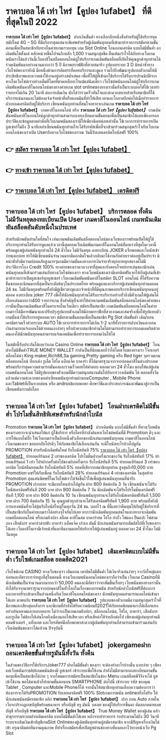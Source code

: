 # ราคาบอล ได้ เท่า ไหร่【คูปอง 1ufabet】  ที่ดีที่สุดในปี 2022

**ราคาบอล ได้ เท่า ไหร่【คูปอง 1ufabet】** ฝากเงินขั้นต่ำ  ทางเลือกอีกหนึ่งสิ่งสำหรับผู้ใช้บริการยุคสมัยใหม่ 4G – 5G ที่มีบริการสุดแสนจะพิเศษสำหรับผู้เดิมพันทุกคนที่เข้ามาทำรายการสมัครตามขั้นตอนเพื่อเป็นสมาชิกกับทางในค่ายเกมเราลงทุน เกม Slot Online โอนถอนเครดิต แบบไม่มีขั้นต่ำ ลงเดิมพันได้ตั้งแต่ หลักหน่วยขึ้นไปจนถึงหลัก 1,000 ร่วมสนุกสุดขีด ตื่นเต้นเร้าใจได้กับทางเว็บเกมพนันเราได้แล้ววันนี้เว็บคาสิโนสล็อตออนไลน์ผู้ให้บริการเกมเดิมพันสล็อตที่เปิดให้คุณลูกค้าทุกท่านได้ร่วมเดิมพันมาอย่างนานมากกว่า 5 ปี มีภาพกราฟฟิกที่สวยสมจริง รูปแบบระบบ 3 D
มิหนำซ้ำทางเว็บไซต์ของเรายังมี มือหนึ่งด้านการคัดสรรที่คอยบริการและดูแล  รวมไปถึงพัฒนารูปแบบตัวเกมให้มีประสิทธิภาพและความน่าใช้งานอยู่อย่างสม่ำเสมอ เพื่อที่ให้ผู้ที่เข้ามาใช้บริการได้รับการปรนนิบัติจากทางในเว็บไซต์เราอย่างเต็มที่โดยที่ขาดเหลืออะไรแม้แต่นิดเดียว เว็บไซต์พนันออนไลน์ผู้ให้บริการเกมเดิมพันพนันคาสิโนออนไลน์ของทางค่ายเกม slot onlineของทางเรานั้นยังเป็นระบบออโต้ใช้เวลาทำรายการไม่เกิน 20 วินาที ต่อการเติมเงิน นับได้ว่ารวดเร็วทันใจและสะดวกสบายสำหรับสมาชิกที่ใช้บริการแน่นอนและไม่ต้องแจ้งเจ้าหน้าที่หรือแอดมินที่ทำให้เสียเวลาและโอกาสอีกต่อไปเมื่อทำรายการฝากยอดเครดิตกับผู้ใช้บริการ
เซียนพนันทุกท่านที่สนใจอยากจะเล่นเกม **ราคาบอล ได้ เท่า ไหร่【คูปอง 1ufabet】** เกมคาสิโนออนไลน์ หรือ ***ราคาบอล ได้ เท่า ไหร่【คูปอง 1ufabet】*** เกมเดิมพันพนันคาสิโนออนไลน์ลูกค้าทุกท่านสามารถลงทะเบียนตามขั้นตอนเพื่อเป็นสมาชิกได้เลยเพียงกรอกประวัติและข้อมูลตามลำดับที่เว็บเกมพนันของเรามีให้เพียงนิดหน่อยเท่านั้น ใช้เวลาการทำรายการเปิดยูสเซอร์ไม่ถึง 3 นาทีเหล่าเซียนพนันทุกท่านก็จะได้รับรหัสเพื่อที่จะเข้ามาร่วมสนุกสุดเร้าใจกับเว็บเกมออนไลน์ของเราเปิด Userกับทางเว็บไซต์ของเราณ วันนี้รับเลยเครดิตโบนัสฟรี 100%

## 👉 [สมัคร ราคาบอล ได้ เท่า ไหร่【คูปอง 1ufabet】](https://archa888.com/)
## 👉 [ทางเข้า ราคาบอล ได้ เท่า ไหร่【คูปอง 1ufabet】](https://archa888.com/)
## 👉 [ราคาบอล ได้ เท่า ไหร่【คูปอง 1ufabet】 เครดิตฟรี](https://archa888.com/)

## ราคาบอล ได้ เท่า ไหร่【คูปอง 1ufabet】 บริการตลอด ทั้งคืน ไม่มีวันหยุดลงทะเบียนเปิด User เกมคาสิโนออนไลน์ เกมพนันเดิมพันสล็อตอันดับหนึ่งในประเทศ

สำหรับนักพนันท่านใดที่สนใจ เล่นเกมพนันเดิมพันสล็อตออนไลน์ของเว็บของเราพร้อมเปิดให้ผู้ใช้บริการทุกท่านได้รับการดูแลแล้วเวลานี้สุดยอดเว็บเดิมพันเกมคาสิโนออนไลน์ที่มาแรงที่สุดในเวลานี้ พร้อมดูแลผู้เล่นพนันทุกท่านได้ 24 ชั่วโมง ไม่มีวันหยุด ลงทะเบียน JOKER แจ็กพอตและโบนัสเข้าง่ายแตกบ่อย ทำให้มีเซียนพนันจำนวนมากติดอกติดใจแล้วกลับมาใช้งานกับค่ายเราต่ออยู่เป็นประจำ มิหนำซ้ำยังมีความปลอดภัยสูงมากๆแถมมีความมั่นคงทางการเงินจ่ายจริงทุกบาททุกสตางค์ไม่มีประวัติการโกง Credit 100% ทางค่ายของเราควบวงจรที่สุดและยังตอบโจทย์การเล่นของนักเล่นพนันทุกคนที่เข้ามาร่วมเล่นกับทางเว็บไซต์ของเรา
ทางเว็บพนันของเรามีเครดิตฟรีแจกให้กับผู้เล่นที่เข้ามาทำรายการเปิดยูสเซอร์ทุกยูสเซอร์ เว็บเกมเดิมพันพนันคาสิโนสมัคร SLOT ออนไลน์ ที่ได้รับความชื่นชอบและนิยมมากที่สุดเป็นระดับต้นๆในประเทศไทย พร้อมดูแลและบริการผู้เล่นพนันทุกท่านตลอด 24 ชม. ไม่มีวันหยุดพร้อมทั้งยังมีผู้เชี่ยวชาญและเจ้าหน้าที่ที่มีคุณภาพคอยบริการเซียนพนันทุกคนอยู่ตลอด ลงทะเบียน joker 777 เพื่อให้นักพนันทุกท่านได้รับการบริการอย่างทั่วถึงมีตัวเกมให้ผู้เล่นได้เลือกเล่นมากกว่า400 รายการเกม
สิ่งสำคัญที่จะทำให้ค่ายเกมพนันเดิมพันสล็อตออนไลน์ของค่ายของเรานั้นเป็นเกมเดิมพันคาสิโนครบจบในเว็บเดียว สมัครเป็นสมาชิก  เกมเดิมพันสล็อตออนไลน์ในค่ายเกมเราได้มีการพัฒนาและปรับปรุงรูปแบบตัวเกมให้มีภาพกราฟิกที่สวยงามและสมจริงเพื่อให้รูปแบบตัวเกมนั้นน่าใช้บริการอยู่ตลอดเวลา สมัครตามขั้นตอนเพื่อเป็นสมาชิก  Pg Slot เติมขั้นต่ำ เติม/ถอน เครดิตรวดเร็วด้วยระบบ AUTO ใช้เวลาการทำรายการไม่เกิน 1-2 นาทีทั้งรายการฝากเงินและถอนเงินสามารถแจ้งถอนได้ด้วยตนเองง่ายๆ หรือถ้าหากสมาชิกท่านใดไม่สามารถทำรายการถอนเคดริตด้วยตนเองได้นักพนันทุกคนสามารถแจ้งแอดมินเพื่อทำรายการถอนเงินให้ได้

ในสมัยนี้รับประกันได้เลยว่าเกม  Casino Online **ราคาบอล ได้ เท่า ไหร่【คูปอง 1ufabet】** โอนฝากไม่มีขั้นต่ำTRUE MONEY WALLET กำลังเป็นที่นิยมเลยก็ว่าได้โดยเว็บของทางเรา โจ๊กเกอร์สล็อตได้นำ  King maker,Rich88,Sa gaming,Pretty gaming  หรือ Red tiger จุดรวมเกมสล็อตออนไลน์ ป๊อกเด้ง รูเล็ต ไฮโล แบ็กแจ๊ค บาคาร่า ที่ได้มาตรฐานจากจากบ่อนคาสิโนต่างประเทศ พร้อมบริการสุดความสามารถมั่นคงและรวดเร็วคอยให้คำตอบ ตลอดเวลา 24 ชั่วโมง มอบให้แก่ผู้เล่นเกมพนันออนไลน์ ได้มีรูปแบบของตัวเกมที่มีความสนุกสนานมันไปกับการวางเดิมพัน ได้ ตลอดทั้งวัน แล้วแต่ความสะดวกของเหล่าเซียนพนันทุกท่านผ่านบนComputer , Mobile Phone และTabletที่เป็นระบบios หรือ androidแบบพกพา ศึกษาวิธีและประสบการณ์และพัฒนาสู่การเป็นเซียนพนันระบดับโลก

## ราคาบอล ได้ เท่า ไหร่【คูปอง 1ufabet】 โอนฝากเครดิตไม่มีขั้นต่ำ โปรโมชั่นสิทธิพิเศษสำหรับนักล่าโบนัส

 Promotion  **ราคาบอล ได้ เท่า ไหร่【คูปอง 1ufabet】** ฝากเดิมพัน แบบไม่มีขั้นต่ำ ที่ทางเว็บพนันของเราอยากจะนำเสนอให้แก่  ผู้ใช้บริการ หรือใครที่กำลังค้นหาเว็บไซต์พนันที่มี  Promotion ดีๆ และการให้แบบไม่กั๊ก ให้เว็บเกมเราเป็นอีกหนึ่งตัวเลือกของนักเล่นเกมพนันทุกคน เกมคาสิโนออนไลน์ เว็บเกมของเรา ขอบอกกับโปรดีๆ ให้กับสมาชิกได้เลือกเล่นกัน จะมีโบนัสอะไรบ้างไปดูกัน
 PROMOTION สำหรับนักเดิมพันใหม่ รับโบนัสทันที 75% [ราคาบอล ได้ เท่า ไหร่【คูปอง 1ufabet】](https://archa888.com/) ทำยอดเทิร์นแค่ 2 เท่าของเครดิต
โปรโมชั่นฝากครั้งแรกของวัน รับโบนัสทันที 17% ทำยอดเทิร์นแค่ 1 เท่า
โปรฝากครั้งต่อไปของฝากครั้งแรก รับโบนัสทันที 5% ทำยอดเทิร์นแค่ 3 เท่าของเครดิต
โบนัสคืนยอดเสีย รับโบนัสทันที 5% ยอดที่เสียจากสมาชิกทุกท่าน สูงสุดถึง10,000 บาท
 Promotion แชร์ให้กับเพื่อน รับโบนัสทันที 28% ทำยอดเทิร์นแค่ 4 เท่าของเครดิต
ในสุดท้าย Promotion สุดแสนพิศษที่ในเว็บไซต์เราได้จัดขึ้นไว้ให้เพื่อผู้เล่นพนันทุกคนที่น่ารัก  PROMOTION ฝากบ่อย จะมีแบบไหนบ้างไปดูกัน
ฝาก 600 ติดต่อกัน 3 วัน เซียนพนันจะได้รับโบนัสเครดิตฟรีทันที 200 บาท
ฝาก 900 ติดต่อกัน 7 วัน นักเดิมพันจะได้รับโปรโมชั่นเครดิตฟรีทันที 1,100 บาท
ฝาก 900 ติดต่อกัน 10 วัน เซียนพนันทุกท่านจะได้รับโบนัสเครดิตฟรีทันที 1,500 บาท
ฝาก 700 ติดต่อกัน 15 วัน คุณลูกค้าทุกท่านจะได้รับเครดิตฟรีทันที 1,900 บาท
พร้อมทั้งยังมีการแทงพนันที่จะได้ลุ้นรับโบนัสใหญ่ในทุกวัน 24 ชม. บอกไว้ ณ ที่นี้เลยว่าคืนทุนให้กับผู้ใช้บริการที่เป็นสมาชิกกับในค่ายเกมเราได้อย่างจุใจกันไปเลย หากว่านักเดิมพันทุกคนสนใจและอยากจะเดิมพัน เกมสล็อตออนไลน์ หรือเกมยิงปลา สล็อต คาสิโนสด บาคาร่าสด ไฮโล กำถั่ว ไพ่แคง ปั่นแปะ ไพ่สามกอง เสือมังกร บาคาร่าสายฟ้า บาคาร่า แบ็คแจ๊ค เก้าเก ดัมมี่ นักเล่นพนันสามารถสัมผัสไปที่เว็บของเราได้เลย เว็บคาสิโนเรามีเจ้าหน้าที่และทีมงานคอยให้บริการให้ผู้เล่นพนันอยู่ ตลอดเวลา 24 ชั่วโมง ไม่มีวันหยุด

## ราคาบอล ได้ เท่า ไหร่【คูปอง 1ufabet】 เติมเครดิตแบบไม่มีขั้นต่ำ  เว็บไซต์เกมสล็อต ยอดฮิต2021

เว็บไซต์เกม CASINO ทางเว็บของเรา เติมถอน เครดิตไม่มีขั้นต่ำ ได้เงินจริงเล่นง่ายๆ รางวัลใหญ่แตกบ่อยและอัตราการจ่ายสูงที่สุในตอนนี้ ทางเว็บเกมพนันออนไลน์ของเราถือว่าเป็น เว็บเกม Casinoที่มีนักเดิมพันเป็นจำนวนมากมากกว่า 50,000 คนและมีอัตราว่าจะเพิ่มขึ้นเรื่อยๆ เว็บพนันของทางเรานั้นยังได้รับจากมาตราฐานจากบ่อนคาสิโนทั่วโลกในเรื่องของการพนัน สำหรับนักล่าโบนัสฟรีที่ต้องการและอยากที่จะเข้ามาเป็นส่วนหนึ่งกับเว็บคาสิโนออนไลน์ของเรา นักพนันทุกคนสามารถแอดไลน์เข้ามาได้เลย
	มาพบกับ **ราคาบอล ได้ เท่า ไหร่【คูปอง 1ufabet】** รูปแบบของตัวเกมมีความสนุกสุดเร้าใจที่มีภาพและเสียงสุดอลังการ และมีเกมที่กำลังได้รับความนิยมปี2021ให้กับยอดนิยมมาแรงได้เลือกแทงอย่างล้นหลามและหลากหลาย  ไม่ว่าจะเป็นเกมเกมยิงปลา, สล็อออนไลน์ต, ไฮโล, บาคาร่า, เสือมังกร และรูเล็ต ไม่ต้องไปเล่นไกลถึงเมืองนอกให้เสียเวลา หรือเสียค่าใช้จ่ายอีกต่อไป เพียงแค่ผู้เล่นทุกท่านมีคอมพิวเตอร์ , แท็บเลต และโทรศัพท์มือถือพกพาสะดวกผู้เดิมพันทุกท่านก็สามารถเข้ามาร่วมเล่นกับเว็บเดิมพันของเราได้แล้วณ ปัจจุบันนี้

## ราคาบอล ได้ เท่า ไหร่【คูปอง 1ufabet】 jokergameฝากถอนเครดิตขขั้นต่ำทรูมันนี่ทั้งวัน ทั้งคืน

ในส่วนของวิธีการใช้บริการJoker777 ฝากไม่มีขั้นต่ำ ของเรา จะต้องทำอะไรบ้างนั้น แบบง่าย ๆ เพียงแค่เว็บพนันเราslotเกมพนันต้องมี ยูสเซอร์ เข้าระบบเพื่อใช้งาน ถ้ายังไม่มีสามารถลงทะเบียนตามขั้นตอนเพื่อเป็นสมาชิกได้ง่าย ๆ จากโหมดการสมัครเป็นสมาชิกในช่อง Menu เกมสล็อตพีจีจึงจะได้ ยูส เข้าใช้งาน พอได้มาแล้วก็ทำตามขั้นตอนบน SMARTPHONE ต่อไปนี้
เข้าระบบ รหัส  ของคุณ Tablet , Computer และMobile Phoneก็ได้
จากนั้นให้สมาชิกทุกท่านเลือกความต้องการว่า ต้องการจะได้รับPROMOTION รับเลยเครดิตฟรี 100% Slotเกมการพนัน onlineหรือไม่รับ
ให้นักเล่นพนันสมัครสมาชิก คลิก **ราคาบอล ได้ เท่า ไหร่【คูปอง 1ufabet】** ฝาก ถอน Auto ภาพในเว็บจะปรากฏเลขบัญชีพร้อมธนาคาร หรือบัญชี ทรู มันนี่ วอเลท ของผู้ให้บริการขึ้นมา
คัดลอกหมายเลขบัญชี หรือบัญชี **ราคาบอล ได้ เท่า ไหร่【คูปอง 1ufabet】** True Money Wallet ของผู้เล่น แล้วทำธุรกรรมระบบฝากเติมเครดิต แบบไม่มีขั้นต่ำได้เลย
หลังจากทำรายการ รอประมาณไม่ถึง 30 วินาที ระบบจะเติมเงินเข้าบัญชีเกมSlot Onlineของผู้เดิมพันทุกท่านผู้สมัครสมาชิก
หากมีปัญหาเรื่องเงินไม่เข้า กรุณาติดต่อทีมงานคุณภาพ ที่ทำเรื่องสมัครเพื่อเปิดยูสผ่านช่องทางที่แนบเอาไว้ทางหน้าเว็บ Pg Slot


